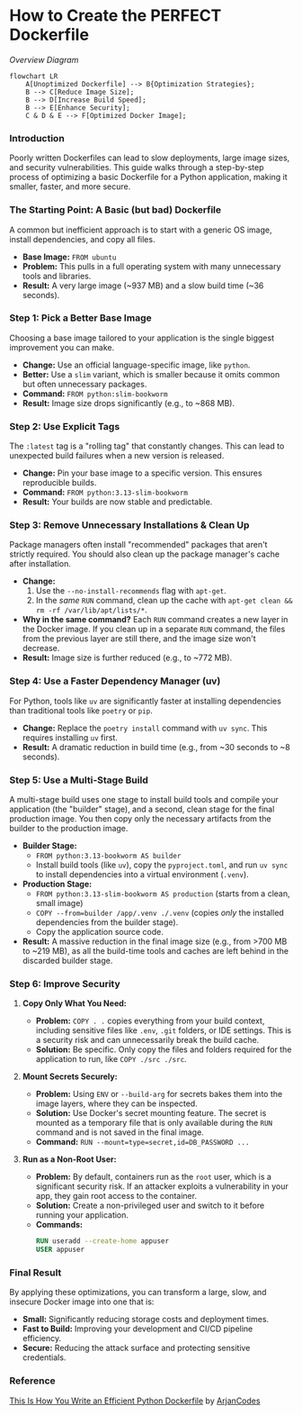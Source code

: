 # How to Create the PERFECT Dockerfile

_Overview Diagram_

```mermaid
flowchart LR
    A[Unoptimized Dockerfile] --> B{Optimization Strategies};
    B --> C[Reduce Image Size];
    B --> D[Increase Build Speed];
    B --> E[Enhance Security];
    C & D & E --> F[Optimized Docker Image];
```

### Introduction

Poorly written Dockerfiles can lead to slow deployments, large image sizes, and security vulnerabilities. This guide walks through a step-by-step process of optimizing a basic Dockerfile for a Python application, making it smaller, faster, and more secure.

### The Starting Point: A Basic (but bad) Dockerfile

A common but inefficient approach is to start with a generic OS image, install dependencies, and copy all files.

- **Base Image:** `FROM ubuntu`
- **Problem:** This pulls in a full operating system with many unnecessary tools and libraries.
- **Result:** A very large image (~937 MB) and a slow build time (~36 seconds).

### Step 1: Pick a Better Base Image

Choosing a base image tailored to your application is the single biggest improvement you can make.

- **Change:** Use an official language-specific image, like `python`.
- **Better:** Use a `slim` variant, which is smaller because it omits common but often unnecessary packages.
- **Command:** `FROM python:slim-bookworm`
- **Result:** Image size drops significantly (e.g., to ~868 MB).

### Step 2: Use Explicit Tags

The `:latest` tag is a "rolling tag" that constantly changes. This can lead to unexpected build failures when a new version is released.

- **Change:** Pin your base image to a specific version. This ensures reproducible builds.
- **Command:** `FROM python:3.13-slim-bookworm`
- **Result:** Your builds are now stable and predictable.

### Step 3: Remove Unnecessary Installations & Clean Up

Package managers often install "recommended" packages that aren't strictly required. You should also clean up the package manager's cache after installation.

- **Change:**
  1.  Use the `--no-install-recommends` flag with `apt-get`.
  2.  In the _same_ `RUN` command, clean up the cache with `apt-get clean && rm -rf /var/lib/apt/lists/*`.
- **Why in the same command?** Each `RUN` command creates a new layer in the Docker image. If you clean up in a separate `RUN` command, the files from the previous layer are still there, and the image size won't decrease.
- **Result:** Image size is further reduced (e.g., to ~772 MB).

### Step 4: Use a Faster Dependency Manager (uv)

For Python, tools like `uv` are significantly faster at installing dependencies than traditional tools like `poetry` or `pip`.

- **Change:** Replace the `poetry install` command with `uv sync`. This requires installing `uv` first.
- **Result:** A dramatic reduction in build time (e.g., from ~30 seconds to ~8 seconds).

### Step 5: Use a Multi-Stage Build

A multi-stage build uses one stage to install build tools and compile your application (the "builder" stage), and a second, clean stage for the final production image. You then copy only the necessary artifacts from the builder to the production image.

- **Builder Stage:**
  - `FROM python:3.13-bookworm AS builder`
  - Install build tools (like `uv`), copy the `pyproject.toml`, and run `uv sync` to install dependencies into a virtual environment (`.venv`).
- **Production Stage:**
  - `FROM python:3.13-slim-bookworm AS production` (starts from a clean, small image)
  - `COPY --from=builder /app/.venv ./.venv` (copies _only_ the installed dependencies from the builder stage).
  - Copy the application source code.
- **Result:** A massive reduction in the final image size (e.g., from >700 MB to ~219 MB), as all the build-time tools and caches are left behind in the discarded builder stage.

### Step 6: Improve Security

1.  **Copy Only What You Need:**
    - **Problem:** `COPY . .` copies everything from your build context, including sensitive files like `.env`, `.git` folders, or IDE settings. This is a security risk and can unnecessarily break the build cache.
    - **Solution:** Be specific. Only copy the files and folders required for the application to run, like `COPY ./src ./src`.

2.  **Mount Secrets Securely:**
    - **Problem:** Using `ENV` or `--build-arg` for secrets bakes them into the image layers, where they can be inspected.
    - **Solution:** Use Docker's secret mounting feature. The secret is mounted as a temporary file that is only available during the `RUN` command and is not saved in the final image.
    - **Command:** `RUN --mount=type=secret,id=DB_PASSWORD ...`

3.  **Run as a Non-Root User:**
    - **Problem:** By default, containers run as the `root` user, which is a significant security risk. If an attacker exploits a vulnerability in your app, they gain root access to the container.
    - **Solution:** Create a non-privileged user and switch to it before running your application.
    - **Commands:**
      ```dockerfile
      RUN useradd --create-home appuser
      USER appuser
      ```

### Final Result

By applying these optimizations, you can transform a large, slow, and insecure Docker image into one that is:

- **Small:** Significantly reducing storage costs and deployment times.
- **Fast to Build:** Improving your development and CI/CD pipeline efficiency.
- **Secure:** Reducing the attack surface and protecting sensitive credentials.

### Reference

[This Is How You Write an Efficient Python Dockerfile](https://www.youtube.com/watch?v=tc713anE3UY&t) by [ArjanCodes](https://www.youtube.com/@ArjanCodes)
